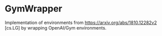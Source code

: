 # GymWrapper

 Implementation of environments from https://arxiv.org/abs/1810.12282v2 [cs.LG] by wrapping OpenAI/Gym environments.
